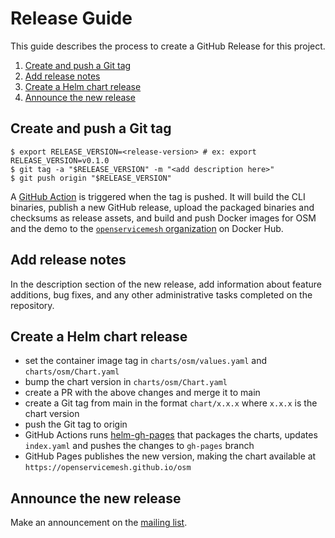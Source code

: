 # Release Guide

This guide describes the process to create a GitHub Release for this project.

1. [Create and push a Git tag](#create-and-push-a-git-tag)
1. [Add release notes](#add-release-notes)
1. [Create a Helm chart release](#create-a-helm-chart-release)
1. [Announce the new release](#announce-the-new-release)

## Create and push a Git tag

```console
$ export RELEASE_VERSION=<release-version> # ex: export RELEASE_VERSION=v0.1.0
$ git tag -a "$RELEASE_VERSION" -m "<add description here>"
$ git push origin "$RELEASE_VERSION"
```

A [GitHub Action](/.github/workflows/release.yml) is triggered when the tag is pushed.
It will build the CLI binaries, publish a new GitHub release,
upload the packaged binaries and checksums as release assets,
and build and push Docker images for OSM and the demo to the
[`openservicemesh` organization](https://hub.docker.com/u/openservicemesh) on Docker Hub.

## Add release notes

In the description section of the new release, add information about feature additions, bug fixes,
and any other administrative tasks completed on the repository.

## Create a Helm chart release

* set the container image tag in `charts/osm/values.yaml` and `charts/osm/Chart.yaml`
* bump the chart version in `charts/osm/Chart.yaml`
* create a PR with the above changes and merge it to main
* create a Git tag from main in the format `chart/x.x.x` where `x.x.x` is the chart version
* push the Git tag to origin
* GitHub Actions runs [helm-gh-pages](https://github.com/stefanprodan/helm-gh-pages) that packages the charts, updates `index.yaml` and pushes the changes to `gh-pages` branch
* GitHub Pages publishes the new version, making the chart available at `https://openservicemesh.github.io/osm`

## Announce the new release

Make an announcement on the [mailing list](https://groups.google.com/g/openservicemesh).
